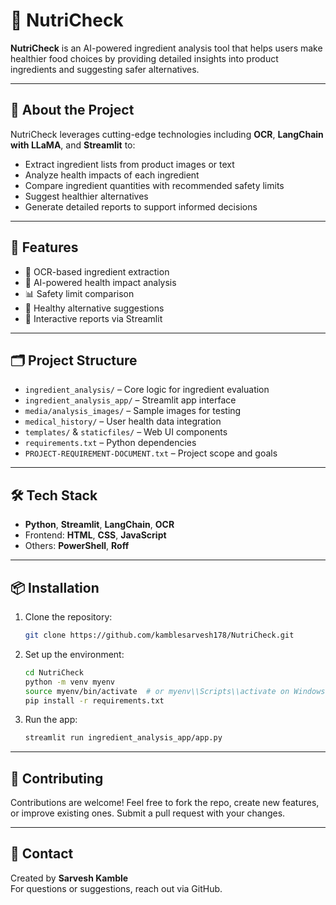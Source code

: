 # 🥗 NutriCheck

**NutriCheck** is an AI-powered ingredient analysis tool that helps users make healthier food choices by providing detailed insights into product ingredients and suggesting safer alternatives.

---

## 🧠 About the Project

NutriCheck leverages cutting-edge technologies including **OCR**, **LangChain with LLaMA**, and **Streamlit** to:
- Extract ingredient lists from product images or text
- Analyze health impacts of each ingredient
- Compare ingredient quantities with recommended safety limits
- Suggest healthier alternatives
- Generate detailed reports to support informed decisions

---

## 🚀 Features

- 🧾 OCR-based ingredient extraction
- 🧠 AI-powered health impact analysis
- 📊 Safety limit comparison
- 🥦 Healthy alternative suggestions
- 📄 Interactive reports via Streamlit

---

## 🗂️ Project Structure

- `ingredient_analysis/` – Core logic for ingredient evaluation
- `ingredient_analysis_app/` – Streamlit app interface
- `media/analysis_images/` – Sample images for testing
- `medical_history/` – User health data integration
- `templates/` & `staticfiles/` – Web UI components
- `requirements.txt` – Python dependencies
- `PROJECT-REQUIREMENT-DOCUMENT.txt` – Project scope and goals

---

## 🛠️ Tech Stack

- **Python**, **Streamlit**, **LangChain**, **OCR**
- Frontend: **HTML**, **CSS**, **JavaScript**
- Others: **PowerShell**, **Roff**

---

## 📦 Installation

1. Clone the repository:
   ```bash
   git clone https://github.com/kamblesarvesh178/NutriCheck.git
   ```
2. Set up the environment:
   ```bash
   cd NutriCheck
   python -m venv myenv
   source myenv/bin/activate  # or myenv\\Scripts\\activate on Windows
   pip install -r requirements.txt
   ```
3. Run the app:
   ```bash
   streamlit run ingredient_analysis_app/app.py
   ```

---

## 🙌 Contributing

Contributions are welcome! Feel free to fork the repo, create new features, or improve existing ones. Submit a pull request with your changes.

---

## 📧 Contact

Created by **Sarvesh Kamble**  
For questions or suggestions, reach out via GitHub.

